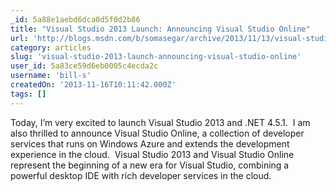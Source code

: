 ```yaml
---
_id: 5a88e1aebd6dca0d5f0d2b86
title: "Visual Studio 2013 Launch: Announcing Visual Studio Online"
url: 'http://blogs.msdn.com/b/somasegar/archive/2013/11/13/visual-studio-2013-launch-announcing-visual-studio-online.aspx'
category: articles
slug: 'visual-studio-2013-launch-announcing-visual-studio-online'
user_id: 5a83ce59d6eb0005c4ecda2c
username: 'bill-s'
createdOn: '2013-11-16T10:11:42.000Z'
tags: []
---
```


Today, I’m very excited to launch Visual Studio 2013 and .NET 4.5.1.  I am also thrilled to announce Visual Studio Online, a collection of developer services that runs on Windows Azure and extends the development experience in the cloud.  Visual Studio 2013 and Visual Studio Online represent the beginning of a new era for Visual Studio, combining a powerful desktop IDE with rich developer services in the cloud.
